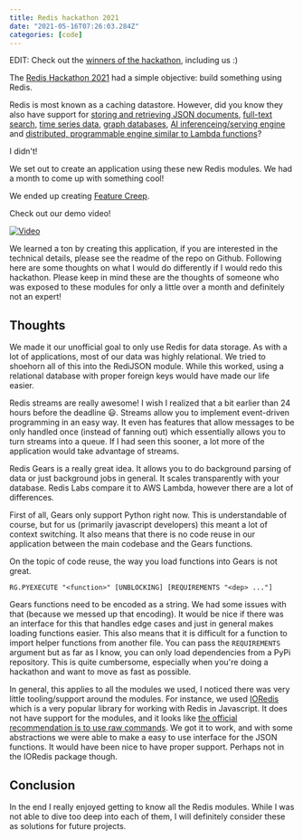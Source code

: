 ```yaml
---
title: Redis hackathon 2021
date: "2021-05-16T07:26:03.284Z"
categories: [code]
---
```


EDIT: Check out the [winners of the hackathon](https://redislabs.com/blog/build-on-redis-hackathon-winners/), including us :)

The [Redis Hackathon 2021](https://redislabs.com/hackathon-2021/) had a simple objective: build something using Redis.

Redis is most known as a caching datastore. However, did you know they also have support for [storing and retrieving JSON documents](https://redislabs.com/modules/redisjson-quick-start/), [full-text search](https://redislabs.com/modules/redisearch-quick-start/), [time series data](https://redislabs.com/modules/redistimeseries-quick-start/), [graph databases](https://redislabs.com/modules/redisgraph-quick-start/), [AI inferenceing/serving engine](https://oss.redislabs.com/redisai/quickstart/) and [distributed, programmable engine similar to Lambda functions](https://oss.redislabs.com/redisgears/)?

I didn't!

We set out to create an application using these new Redis modules. We had a month to come up with something cool!

We ended up creating [Feature Creep](https://github.com/niekcandaele/feature-creep).

Check out our demo video!

[![Video](https://img.youtube.com/vi/Kmqr_M1B9R4/0.jpg)](https://www.youtube.com/watch?v=Kmqr_M1B9R4 "Video Title")

We learned a ton by creating this application, if you are interested in the technical details, please see the readme of the repo on Github. Following here are some thoughts on what I would do differently if I would redo this hackathon. Please keep in mind these are the thoughts of someone who was exposed to these modules for only a little over a month and definitely not an expert!

## Thoughts

We made it our unofficial goal to only use Redis for data storage. As with a lot of applications, most of our data was highly relational. We tried to shoehorn all of this into the RediJSON module. While this worked, using a relational database with proper foreign keys would have made our life easier.

Redis streams are really awesome! I wish I realized that a bit earlier than 24 hours before the deadline 😃. Streams allow you to implement event-driven programming in an easy way. It even has features that allow messages to be only handled once (instead of fanning out) which essentially allows you to turn streams into a queue. If I had seen this sooner, a lot more of the application would take advantage of streams.

Redis Gears is a really great idea. It allows you to do background parsing of data or just background jobs in general. It scales transparently with your database. Redis Labs compare it to AWS Lambda, however there are a lot of differences.

First of all, Gears only support Python right now. This is understandable of course, but for us (primarily javascript developers) this meant a lot of context switching. It also means that there is no code reuse in our application between the main codebase and the Gears functions.

On the topic of code reuse, the way you load functions into Gears is not great.

`RG.PYEXECUTE "<function>" [UNBLOCKING] [REQUIREMENTS "<dep> ..."]`

Gears functions need to be encoded as a string. We had some issues with that (because we messed up that encoding). It would be nice if there was an interface for this that handles edge cases and just in general makes loading functions easier. This also means that it is difficult for a function to import helper functions from another file. You can pass the `REQUIREMENTS` argument but as far as I know, you can only load dependencies from a PyPi repository. This is quite cumbersome, especially when you're doing a hackathon and want to move as fast as possible.

In general, this applies to all the modules we used, I noticed there was very little tooling/support around the modules. For instance, we used [IORedis](https://github.com/luin/ioredis) which is a very popular library for working with Redis in Javascript. It does not have support for the modules, and it looks like [the official recommendation is to use raw commands](https://github.com/luin/ioredis/issues/525). We got it to work, and with some abstractions we were able to make a easy to use interface for the JSON functions. It would have been nice to have proper support. Perhaps not in the IORedis package though.

## Conclusion

In the end I really enjoyed getting to know all the Redis modules. While I was not able to dive too deep into each of them, I will definitely consider these as solutions for future projects.
